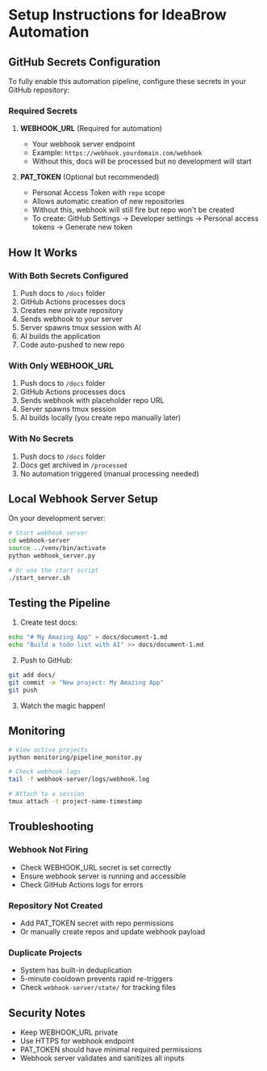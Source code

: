 # Setup Instructions for IdeaBrow Automation

## GitHub Secrets Configuration

To fully enable this automation pipeline, configure these secrets in your GitHub repository:

### Required Secrets

1. **WEBHOOK_URL** (Required for automation)
   - Your webhook server endpoint
   - Example: `https://webhook.yourdomain.com/webhook`
   - Without this, docs will be processed but no development will start

2. **PAT_TOKEN** (Optional but recommended)
   - Personal Access Token with `repo` scope
   - Allows automatic creation of new repositories
   - Without this, webhook will still fire but repo won't be created
   - To create: GitHub Settings → Developer settings → Personal access tokens → Generate new token

## How It Works

### With Both Secrets Configured
1. Push docs to `/docs` folder
2. GitHub Actions processes docs
3. Creates new private repository
4. Sends webhook to your server
5. Server spawns tmux session with AI
6. AI builds the application
7. Code auto-pushed to new repo

### With Only WEBHOOK_URL
1. Push docs to `/docs` folder
2. GitHub Actions processes docs
3. Sends webhook with placeholder repo URL
4. Server spawns tmux session
5. AI builds locally (you create repo manually later)

### With No Secrets
1. Push docs to `/docs` folder
2. Docs get archived in `/processed`
3. No automation triggered (manual processing needed)

## Local Webhook Server Setup

On your development server:

```bash
# Start webhook server
cd webhook-server
source ../venv/bin/activate
python webhook_server.py

# Or use the start script
./start_server.sh
```

## Testing the Pipeline

1. Create test docs:
```bash
echo "# My Amazing App" > docs/document-1.md
echo "Build a todo list with AI" >> docs/document-1.md
```

2. Push to GitHub:
```bash
git add docs/
git commit -m "New project: My Amazing App"
git push
```

3. Watch the magic happen!

## Monitoring

```bash
# View active projects
python monitoring/pipeline_monitor.py

# Check webhook logs
tail -f webhook-server/logs/webhook.log

# Attach to a session
tmux attach -t project-name-timestamp
```

## Troubleshooting

### Webhook Not Firing
- Check WEBHOOK_URL secret is set correctly
- Ensure webhook server is running and accessible
- Check GitHub Actions logs for errors

### Repository Not Created
- Add PAT_TOKEN secret with repo permissions
- Or manually create repos and update webhook payload

### Duplicate Projects
- System has built-in deduplication
- 5-minute cooldown prevents rapid re-triggers
- Check `webhook-server/state/` for tracking files

## Security Notes

- Keep WEBHOOK_URL private
- Use HTTPS for webhook endpoint
- PAT_TOKEN should have minimal required permissions
- Webhook server validates and sanitizes all inputs